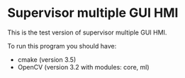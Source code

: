 # Supervisor multiple GUI HMI

This is the test version of supervisor multiple GUI HMI.

To run this program you should have:
- cmake (version 3.5)
- OpenCV (version 3.2 with modules: core, ml)

